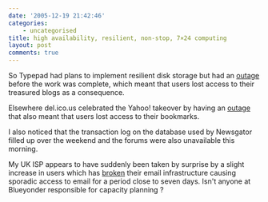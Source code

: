 ```yaml
---
date: '2005-12-19 21:42:46'
categories:
    - uncategorised
title: high availability, resilient, non-stop, 7×24 computing
layout: post
comments: true
---
```


So Typepad had plans to implement resilient disk storage but had an
[outage](http://www.sixapart.com/typepad/news/2005/12/typepad_update.html)
before the work was complete, which meant that users lost access to
their treasured blogs as a consequence.

Elsewhere del.ico.us celebrated the Yahoo! takeover by having an
[outage](http://blog.del.icio.us/blog/2005/12/continued_hiccu.html) that
also meant that users lost access to their bookmarks.

I also noticed that the transaction log on the database used by
Newsgator filled up over the weekend and the forums were also
unavailable this morning.

My UK ISP appears to have suddenly been taken by surprise by a slight
increase in users which has
[broken](http://www.blueyonder.co.uk/status/serviceissue.do?ticket=295784)
their email infrastructure causing sporadic access to email for a period
close to seven days. Isn't anyone at Blueyonder responsible for capacity
planning ?
